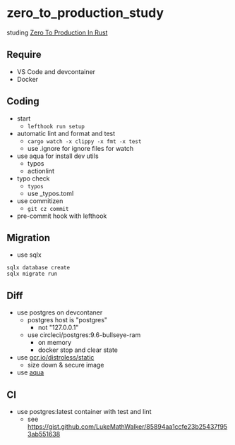 # zero_to_production_study

studing [Zero To Production In Rust](https://algoluca.gumroad.com/l/zero2prod)

## Require

- VS Code and devcontainer
- Docker

## Coding

- start
  - `lefthook run setup`
- automatic lint and format and test
  - `cargo watch -x clippy -x fmt -x test`
  - use .ignore for ignore files for watch
- use aqua for install dev utils
  - typos
  - actionlint
- typo check
  - `typos`
  - use _typos.toml
- use commitizen
  - `git cz commit`
- pre-commit hook with lefthook

## Migration

- use sqlx

```shell
sqlx database create
sqlx migrate run
```

## Diff

- use postgres on devcontaner
  - postgres host is "postgres"
    - not "127.0.0.1"
  - use circleci/postgres:9.6-bullseye-ram
    - on memory
    - docker stop and clear state
- use [gcr.io/distroless/static](https://github.com/GoogleContainerTools/distroless/blob/main/base/README.md)
  - size down & secure image
- use [aqua](https://aquaproj.github.io/docs/tutorial-basics/quick-start)

## CI

- use postgres:latest container with test and lint
  - see <https://gist.github.com/LukeMathWalker/85894aa1ccfe23b25437f953ab551638>
